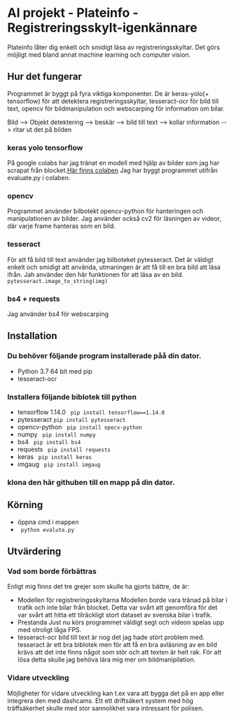 # AI projekt - Plateinfo - Registreringsskylt-igenkännare
Plateinfo låter dig enkelt och smidigt läsa av registreringsskyltar. Det görs möjligt med bland annat machine learning och computer vision. 

## Hur det fungerar
Programmet är byggt på fyra viktiga komponenter. De är keras-yolo(+ tensorflow) för att detektera registreringsskyltar, tesseract-ocr för bild till text, opencv för bildmanipulation och webscarping för information om bilar.

Bild --> Objekt detektering --> beskär --> bild till text --> kollar information --> ritar ut det på bilden

### keras yolo tensorflow
På google colabs har jag tränat en modell med hjälp av bilder som jag har scrapat från blocket.[Här finns colaben](https://colab.research.google.com/drive/1tSF34kyJC9ngSNE0CS-oHfLN7gLoWNZN)
Jag har byggt programmet utifrån evaluate.py i colaben. 


### opencv
Programmet använder bilbotekt opencv-python för hanteringen och manipulationen av bilder. Jag använder också cv2 för läsningen av videor, där varje frame hanteras som en bild.


### tesseract
För att få bild till text använder jag bilboteket pytesseract. Det är väldigt enkelt och smidigt att använda, utmaningen är att få till en bra bild att läsa ifrån.
Jah använder den här funktionen för att läsa av en bild. 
``` pytesseract.image_to_string(img)```

### bs4 + requests
Jag använder bs4 för webscarping

## Installation

### Du behöver följande program installerade påå din dator.
* Python 3.7 64 bit med pip
* tesseract-ocr
### Installera följande biblotek till python
* tensorflow 1.14.0 ``` pip install tensorflow==1.14.0```
* pytesseract ``` pip install pytesseract ```
* opencv-python ``` pip install opecv-python```
* numpy ``` pip install numpy```
* bs4 ``` pip install bs4```
* requests ``` pip install requests```
* keras ``` pip install keras```
* imgaug ``` pip install imgaug```

### klona den här githuben till en mapp på din dator.

## Körning
* öppna cmd i mappen
* ``` python evalute.py```


## Utvärdering

### Vad som borde förbättras
Enligt mig finns det tre grejer som skulle ha gjorts bättre, de är: 
* Modellen för registreringsskyltarna
Modellen borde vara tränad på bilar i trafik och inte bilar från blocket. Detta var svårt att genomföra för det var svårt att hitta ett tilräckligt stort dataset av svenska bilar i trafik. 
* Prestanda
Just nu körs programmet väldigt segt och videon spelas upp med otroligt låga FPS.
* tesseract-ocr
bild till text är nog det jag hade stört problem med. tesseract är ett bra biblotek men för att få en bra avläsning av en bild krävs att det inte finns något som stör och att texten är helt rak. För att lösa detta skulle jag behöva lära mig mer om bildmanipilation. 

### Vidare utveckling
Möjligheter för vidare utveckling kan t.ex vara att bygga det på en app eller integrera den med dashcams. Ett ett driftsäkert system med hög träffsäkerhet skulle med stor sannolikhet vara intressant för polisen. 
